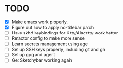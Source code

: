 
# TODO
- [x] Make emacs work properly.
- [x] Figure out how to apply no-titlebar patch
- [ ] Have skhd keybindings for Kitty/Alacritty work better
- [ ] Refactor config to make more sense
- [ ] Learn secrets management using age
- [ ] Set up SSH keys properly, including git and gh
- [ ] Set up gpg and agent
- [ ] Get Sketchybar working again
